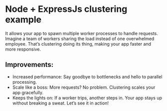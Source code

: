 # Node + ExpressJs clustering example

It allows your app to spawn multiple worker processes to handle requests. Imagine a team of workers sharing the load instead of one overwhelmed employee. That’s clustering doing its thing, making your app faster and more responsive.

## Improvements:
* Increased performance: Say goodbye to bottlenecks and hello to parallel processing.
* Scale like a boss: More requests? No problem. Clustering scales your app gracefully.
* Keeps the lights on: If a worker trips, another steps in. Your app stays up without breaking a sweat.
Let’s see it in action!

